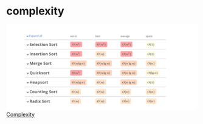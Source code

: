 # complexity 
!['complexity'](complexityTime.PNG)
[Complexity](https://www.interviewcake.com/sorting-algorithm-cheat-sheet)